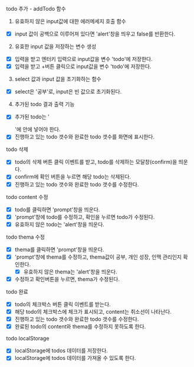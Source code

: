 todo 추가 - addTodo 함수

1. 유효하지 않은 input값에 대한 에러메세지 호출 함수
- [x] input 값이 공백으로 이루어져 있다면 'alert'창을 띄우고 false를 반환한다.

2. 유효한 input 값을 저장하는 변수 생성
- [x] 입력을 받고 엔터키 입력으로 input값을 변수 'todo'에 저장한다.
- [x] 입력을 받고 +버튼 클릭으로 input값을 변수 'todo'에 저장한다.

3. select 값과 input 값을 초기화하는 함수
- [x] select은 '공부'로, input은 빈 값으로 초기화된다.

4. 추가된 todo 결과 출력 기능
- [x] 추가된 todo는 '<ul id="todo-list"></ul>'에 안에 넣어야 한다.
- [x] 진행하고 있는 todo 갯수와 완료한 todo 갯수를 화면에 표시한다.

todo 삭제
- [x] todo의 삭제 버튼 클릭 이벤트를 받고, todo를 삭제하는 모달창(confirm)을 띄운다.
- [x] confirm에 확인 버튼을 누르면 해당 todo는 삭제된다.
- [x] 진행하고 있는 todo 갯수와 완료한 todo 갯수를 수정한다.

todo content 수정
- [x] todo를 클릭하면 'prompt'창을 띄운다.
- [x] 'prompt'창에 todo를 수정하고, 확인을 누르면 todo가 수정된다.
 - [x] 유효하지 않은 todo는 'alert'창을 띄운다.

todo thema 수정
- [x] thema를 클릭하면 'prompt'창을 띄운다.
- [x] 'prompt'창에 thema를 수정하고, thema값이 공부, 개인 성장, 인맥 관리인지 확인한다.
  - [x] 유효하지 않은 thema는 'alert'창을 띄운다.
- [x] 수정하고 확인버튼을 누르면, thema가 수정된다. 

todo 완료
- [x] todo의 체크박스 버튼 클릭 이벤트를 받는다.
- [x] 해당 todo의 체크박스에 체크가 표시되고, content는 취소선이 나타난다.
- [x] 진행하고 있는 todo 갯수와 완료한 todo 갯수를 수정한다.
- [x] 완료된 todo의 content와 thema를 수정하지 못하도록 한다.

todo localStorage
- [x] localStorage에 todos 데이터를 저장한다.
- [x] localStorage에 todos 데이터를 가져올 수 있도록 한다.